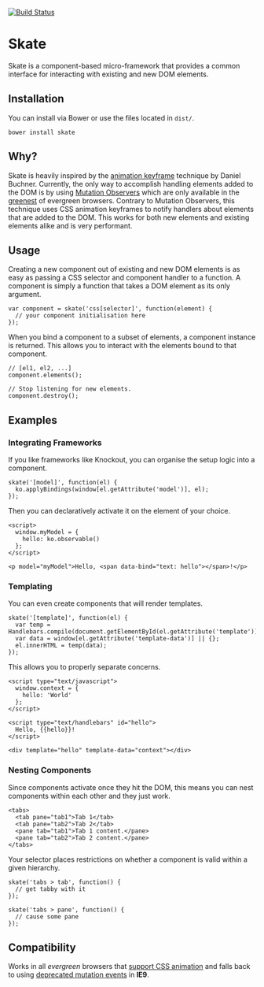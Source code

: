 [![Build Status](https://travis-ci.org/treshugart/skate.png?branch=master)](https://travis-ci.org/treshugart/skate)

Skate
=====

Skate is a component-based micro-framework that provides a common interface for interacting with existing and new DOM elements.

Installation
------------

You can install via Bower or use the files located in `dist/`.

    bower install skate

Why?
----

Skate is heavily inspired by the [animation keyframe](http://www.backalleycoder.com/2012/04/25/i-want-a-damnodeinserted/) technique by Daniel Buchner. Currently, the only way to accomplish handling elements added to the DOM is by using [Mutation Observers](https://developer.mozilla.org/en/docs/Web/API/MutationObserver) which are only available in the [greenest](https://developer.mozilla.org/en/docs/Web/API/MutationObserver#Browser_compatibility) of evergreen browsers. Contrary to Mutation Observers, this technique uses CSS animation keyframes to notify handlers about elements that are added to the DOM. This works for both new elements and existing elements alike and is very performant.

Usage
-----

Creating a new component out of existing and new DOM elements is as easy as passing a CSS selector and component handler to a function. A component is simply a function that takes a DOM element as its only argument.

    var component = skate('css[selector]', function(element) {
      // your component initialisation here
    });

When you bind a component to a subset of elements, a component instance is returned. This allows you to interact with the elements bound to that component.

    // [el1, el2, ...]
    component.elements();

    // Stop listening for new elements.
    component.destroy();

Examples
--------

### Integrating Frameworks

If you like frameworks like Knockout, you can organise the setup logic into a component.

    skate('[model]', function(el) {
      ko.applyBindings(window[el.getAttribute('model')], el);
    });

Then you can declaratively activate it on the element of your choice.

    <script>
      window.myModel = {
        hello: ko.observable()
      };
    </script>

    <p model="myModel">Hello, <span data-bind="text: hello"></span>!</p>

### Templating

You can even create components that will render templates.

    skate('[template]', function(el) {
      var temp = Handlebars.compile(document.getElementById(el.getAttribute('template')));
      var data = window[el.getAttribute('template-data')] || {};
      el.innerHTML = temp(data);
    });

This allows you to properly separate concerns.

    <script type="text/javascript">
      window.context = {
        hello: 'World'
      };
    </script>

    <script type="text/handlebars" id="hello">
      Hello, {{hello}}!
    </script>

    <div template="hello" template-data="context"></div>

### Nesting Components

Since components activate once they hit the DOM, this means you can nest components within each other and they just work.

    <tabs>
      <tab pane="tab1">Tab 1</tab>
      <tab pane="tab2">Tab 2</tab>
      <pane tab="tab1">Tab 1 content.</pane>
      <pane tab="tab2">Tab 2 content.</pane>
    </tabs>

Your selector places restrictions on whether a component is valid within a given hierarchy.

    skate('tabs > tab', function() {
      // get tabby with it
    });

    skate('tabs > pane', function() {
      // cause some pane
    });

Compatibility
-------------

Works in all *evergreen* browsers that [support CSS animation](http://caniuse.com/#feat=css-animation) and falls back to using [deprecated mutation events](https://developer.mozilla.org/en-US/docs/Web/Guide/Events/Mutation_events) in **IE9**.
